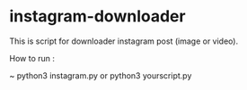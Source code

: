 # instagram-downloader
This is script for downloader instagram post (image or video). 

How to run :


~ python3 instagram.py or python3 yourscript.py
